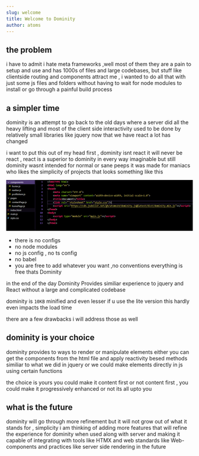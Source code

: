 ```yaml
---
slug: welcome
title: Welcome to Dominity
author: atoms
---
```


## the problem

i have to admit i hate meta frameworks ,well most of them they are a pain to setup and use and has 1000s of files and large codebases, but stuff like clientside routing and components attract me , i wanted to do all that with just some js files and folders without having to wait for node modules to install or go through a painful build process

## a simpler time

dominity is an attempt to go back to the old days where a server did all the heavy lifting and most of the client side interactivity used to be done by relatively small libraries like jquery
now that we have react a lot has changed

i want to put this out of my head first , dominity isnt react it will never be react , react is a superior to dominity in every way imaginable but still dominity wasnt intended for normal or sane peeps it was made for maniacs who likes the simplicity of projects that looks something like this

![project](./example2.png)

- there is no configs
- no node modules
- no js config , no ts config
- no babel
- you are free to add whatever you want ,no conventions everything is free thats Dominity

in the end of the day Dominity Provides similiar experience to jquery and React without a large and complicated codebase

dominity is `10KB` minified and even lesser if u use the lite version this hardly even impacts the load time

there are a few drawbacks i will address those as well

## dominity is your choice

dominity provides to ways to render or manipulate elements either you can get the components from the html file and apply reactivity besed methods similiar to what we did in jquery or we could make elements directly in js using certain functions

the choice is yours you could make it content first or not content first , you could make it progressively enhanced or not its all upto you

## what is the future

dominity will go through more refinement but it will not grow out of what it stands for , simplicity
i am thinking of adding more features that will refine the experience for dominity when used along with server and making it capable of integrating with tools like HTMX and web standards like Web-components and practices like server side rendering in the future
